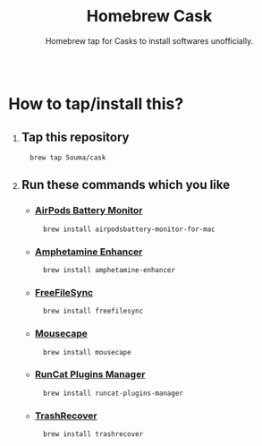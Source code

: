 <br>

<h1 align="center">Homebrew Cask</h1>
<p align="center">Homebrew tap for Casks to install softwares unofficially.</p>

<br><br>

# How to tap/install this?

1. ## Tap this repository

   ```shell
     brew tap 5ouma/cask
   ```

2. ## Run these commands which you like

   - ### [AirPods Battery Monitor](https://github.com/mohamed-arradi/AirpodsBattery-Monitor-For-Mac)
     ```shell
       brew install airpodsbattery-monitor-for-mac
     ```
   - ### [Amphetamine Enhancer](https://github.com/x74353/Amphetamine-Enhancer)
     ```shell
       brew install amphetamine-enhancer
     ```
   - ### [FreeFileSync](https://freefilesync.org)
     ```shell
       brew install freefilesync
     ```
   - ### [Mousecape](https://github.com/alexzielenski/Mousecape)
     ```shell
       brew install mousecape
     ```
   - ### [RunCat Plugins Manager](https://kyome.io/runcat/)
     ```shell
       brew install runcat-plugins-manager
     ```
   - ### [TrashRecover](https://www.corecode.io/trashrecover)

     ```shell
       brew install trashrecover
     ```
